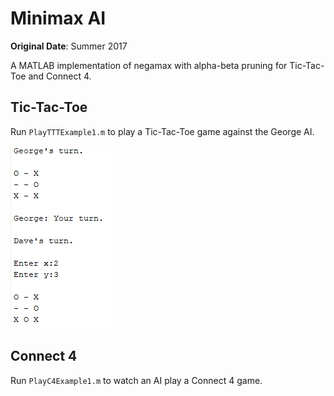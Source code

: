 # Minimax AI

**Original Date**: Summer 2017

A MATLAB implementation of negamax with alpha-beta pruning for Tic-Tac-Toe and Connect 4.

## Tic-Tac-Toe
Run `PlayTTTExample1.m` to play a Tic-Tac-Toe game against the George AI.

![](/ttt_example.PNG)

## Connect 4
Run `PlayC4Example1.m` to watch an AI play a Connect 4 game.
